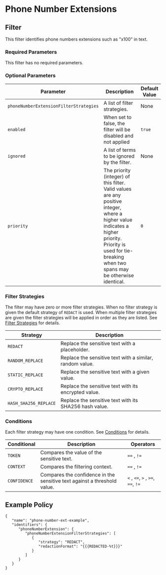 # Phone Number Extensions

## Filter

This filter identifies phone numbers extensions such as "x100" in text.

### Required Parameters

This filter has no required parameters.

### Optional Parameters

| Parameter                              | Description                                                                                                                                                                                                  | Default Value |
|----------------------------------------|--------------------------------------------------------------------------------------------------------------------------------------------------------------------------------------------------------------|---------------|
| `phoneNumberExtensionFilterStrategies` | A list of filter strategies.                                                                                                                                                                                 | None          |
| `enabled`                              | When set to false, the filter will be disabled and not applied                                                                                                                                               | `true`        |
| `ignored`                              | A list of terms to be ignored by the filter.                                                                                                                                                                 | None          |
| `priority`                             | The priority (integer) of this filter. Valid values are any positive integer, where a higher value indicates a higher priority. Priority is used for tie-breaking when two spans may be otherwise identical. | `0`           |

### Filter Strategies

The filter may have zero or more filter strategies. When no filter strategy is given the default strategy of `REDACT` is
used. When multiple filter strategies are given the filter strategies will be applied in order as they are listed.
See [Filter Strategies](#filter-strategies) for details.

| Strategy              | Description                                              |
|-----------------------|----------------------------------------------------------|
| `REDACT`              | Replace the sensitive text with a placeholder.           |
| `RANDOM_REPLACE`      | Replace the sensitive text with a similar, random value. |
| `STATIC_REPLACE`      | Replace the sensitive text with a given value.           |
| `CRYPTO_REPLACE`      | Replace the sensitive text with its encrypted value.     |
| `HASH_SHA256_REPLACE` | Replace the sensitive text with its SHA256 hash value.   |

### Conditions

Each filter strategy may have one condition. See [Conditions](#conditions) for details.

| Conditional  | Description                                                              | Operators                          |
|--------------|--------------------------------------------------------------------------|------------------------------------|
| `TOKEN`      | Compares the value of the sensitive text.                                | `==` , `!=`                        |
| `CONTEXT`    | Compares the filtering context.                                          | `==` , `!=`                        |
| `CONFIDENCE` | Compares the confidence in the sensitive text against a threshold value. | `<` , `<=`, `>` , `>=`, `==`, `!=` |

## Example Policy

```
{
   "name": "phone-number-ext-example",
   "identifiers": {
      "phoneNumberExtension": {
         "phoneNumberExtensionFilterStrategies": [
            {
               "strategy": "REDACT",
               "redactionFormat": "{{{REDACTED-%t}}}"
            }
         ]
      } 
   }     
}
```
